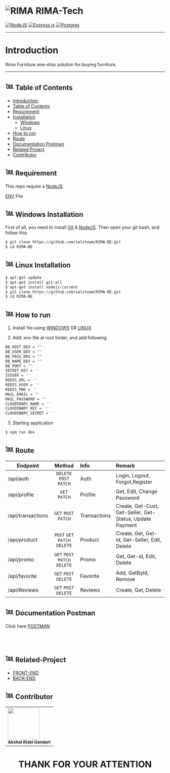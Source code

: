 # ![RIMA](https://media.discordapp.net/attachments/1042328276623966313/1044256371278876732/logorima-removebg-preview_2.png?width=35&height=30) **RIMA-Tech**

[![NodeJS](https://img.shields.io/badge/node.js-6DA55F?style=for-the-badge&logo=node.js&logoColor=white)](https://nodejs.org/en/)
[![Express.js](https://img.shields.io/badge/express.js-%23404d59.svg?style=for-the-badge&logo=express&logoColor=%2361DAFB)](https://expressjs.com/)
[![Postgres](https://img.shields.io/badge/postgres-%23316192.svg?style=for-the-badge&logo=postgresql&logoColor=white)](https://www.postgresql.org/)
<br>

---

# **Introduction**

Rima Furniture one-stop solution for buying furniture.

---

## 𓆙 Table of Contents

- [Introduction](#Introduction)
- [Table of Contents](#𓆙-Table-of-Contents)
- [Requirement](#𓆙-Requirement)
- [Installation](#)
  - [Windows](#𓆙-Windows-Installation)
  - [Linux](#𓆙_Linux_Installation)
- [How to run](#𓆙-How-to-run)
- [Route](#𓆙-Documentation-Postman)
- [Documentation Postman](#𓆙-Documentation-Postman)
- [Related Project](#𓆙-Related-Project)
- [Contributor](#𓆙-Contributors)

## 𓆙 Requirement

This repo require a [NodeJS](https://nodejs.org/)

[ENV](#ENV) File

## 𓆙 Windows Installation

First of all, you need to install [Git](https://git-scm.com/download/win) & [NodeJS](https://nodejs.org/). Then open your git bash, and follow this:<br>

```sh
$ git clone https://github.com/salzteam/RIMA-BE.git
$ cd RIMA-BE
```

## 𓆙 Linux Installation

```sh
$ apt-get update
$ apt-get install git-all
$ apt-get install nodejs-current
$ git clone https://github.com/salzteam/RIMA-BE.git
$ cd RIMA-BE
```

## 𓆙 How to run

1. Install file using [WINDOWS](#Windows-Installation) OR [LINUX](Linux-Installation)

2. Add .env file at root folder, and add following

```sh
DB_HOST_DEV = ""
DB_USER_DEV = ""
DB_PASS_DEV = ""
DB_NAME_DEV = ""
DB_PORT = ""
SECRET_KEY = ''
ISSUER = ''
REDIS_URL = ''
REDIS_USER = ''
REDIS_PWD = ''
MAIL_EMAIL = ""
MAIL_PASSWORD = ""
CLOUDINARY_NAME = ''
CLOUDINARY_KEY = ''
CLOUDINARY_SECRET = ''
```

3. Starting application

```sh
$ npm run dev
```

## 𓆙 Route

| Endpoint                     |      Method      | Info         | Remark                                |
| ---------------------------- | :--------------: | :----------- | :------------------------------------ |
| /api/auth                    | `DELETE` `POST` `PATCH`  | Auth         | Login, Logout, Forgot,Register                       |
| /api/profile                   |      `GET` `PATCH`       | Profile         | Get, Edit, Change Password                        |                |
| /api/transactions            |      `GET` `POST` `PATCH`       | Transactions | Create, Get-Cust, Get-Seller, Get-Status, Update Payment |          |
| /api/product                |   `POST` `GET` `PATCH` `DELETE`   | Product     | Create, Get, Get-Id, Get-Seller, Edit, Delete             |
| /api/promo                   |      `GET` `POST` `PATCH` `DELETE`       | Promo        | Get, Get-id, Edit, Delete|
| /api/favorite|`GET` `POST` `DELETE`| Favorite|Add, GetById, Remove|
| /api/Reviews|`GET` `POST` `DELETE`| Reviews|Create, Get, Delete|

## 𓆙 Documentation Postman

Click here [POSTMAN](https://documenter.getpostman.com/view/23707233/2s8YmNP2aL)

<BR>
<BR>

## 𓆙 Related-Project
- [FRONT-END](https://github.com/rzkiyprtm/rima-project)
- [BACK-END](https://github.com/salzteam/RIMA-BE)

## 𓆙 Contributor
<center>
  <table>
    <tr>
      <td>
        <a href="https://github.com/salzteam">
          <img width="100" src="https://media.discordapp.net/attachments/1042328276623966313/1044211472001138799/A5EA7BEF-0326-4ED0-A439-A64A680A774B.jpg?width=500&height=1000" alt=""><br/>
          <sub><b>Akshal Rizki Gandari</b></sub>
        </a>
        </td>
    </tr>
  </table>
</center>

<h1 align="center"> THANK FOR YOUR ATTENTION </h1>
